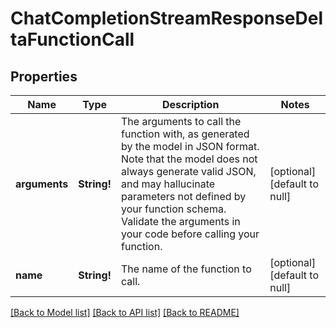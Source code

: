 # ChatCompletionStreamResponseDeltaFunctionCall

## Properties
Name | Type | Description | Notes
------------ | ------------- | ------------- | -------------
**arguments** | **String!** | The arguments to call the function with, as generated by the model in JSON format. Note that the model does not always generate valid JSON, and may hallucinate parameters not defined by your function schema. Validate the arguments in your code before calling your function. | [optional] [default to null]
**name** | **String!** | The name of the function to call. | [optional] [default to null]

[[Back to Model list]](../README.md#documentation-for-models) [[Back to API list]](../README.md#documentation-for-api-endpoints) [[Back to README]](../README.md)


